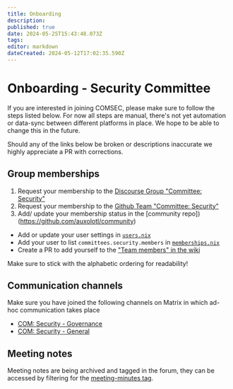 ```yaml
---
title: Onboarding
description: 
published: true
date: 2024-05-25T15:43:48.073Z
tags: 
editor: markdown
dateCreated: 2024-05-12T17:02:35.590Z
---
```


# Onboarding - Security Committee

If you are interested in joining COMSEC, please make sure to follow the steps listed below. For now all steps are manual, there's not yet automation or data-sync between different platforms in place. We hope to be able to change this in the future.

Should any of the links below be broken or descriptions inaccurate we highly appreciate a PR with corrections.

## Group memberships
1) Request your membership to the [Discourse Group "Committee: Security"](https://forum.aux.computer/g/committee_security/)
2) Request your membership to the [Github Team "Committee: Security"](https://github.com/orgs/auxolotl/teams/committee-security)
3) Add/ update your membership status in the [community repo])(https://github.com/auxolotl/community)
  - Add or update your user settings in [`users.nix`](https://github.com/auxolotl/community/blob/main/users.nix)
  - Add your user to list `committees.security.members` in [`memberships.nix`](https://github.com/auxolotl/community/blob/main/memberships.nix)
  - Create a PR to add yourself to the ["Team members" in the wiki](https://github.com/auxolotl/wiki/blob/main/community/security/aux-security-team.md)

  Make sure to stick with the alphabetic ordering for readability!

## Communication channels
Make sure you have joined the following channels on Matrix in which ad-hoc communication takes place
- [COM: Security - Governance](https://matrix.to/#/#COMSEC-GOV:auxolotl.org)
- [COM: Security - General](https://matrix.to/#/#COMSEC-GEN:auxolotl.org)

## Meeting notes
Meeting notes are being archived and tagged in the forum, they can be accessed by filtering for the [meeting-minutes tag](https://forum.aux.computer/tags/c/committees/security-committee/26/meeting-minutes).
